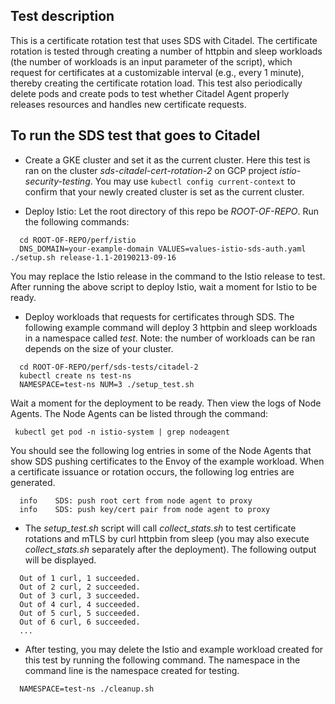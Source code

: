 ## Test description
This is a certificate rotation test that uses SDS with Citadel.
The certificate rotation is tested through creating a number of
httpbin and sleep workloads (the number of workloads is an input parameter of the script),
which request for certificates at a customizable interval (e.g., every 1 minute),
thereby creating the certificate rotation load. This test also
periodically delete pods and create pods to test whether Citadel Agent
properly releases resources and handles new certificate requests.

## To run the SDS test that goes to Citadel
- Create a GKE cluster and set it as the current cluster.
Here this test is ran on the cluster *sds-citadel-cert-rotation-2*
on GCP project *istio-security-testing*.
You may use `kubectl config current-context` to confirm that your newly created cluster
is set as the current cluster.

- Deploy Istio:
Let the root directory of this repo be *ROOT-OF-REPO*.
Run the following commands:
```
  cd ROOT-OF-REPO/perf/istio
  DNS_DOMAIN=your-example-domain VALUES=values-istio-sds-auth.yaml ./setup.sh release-1.1-20190213-09-16
```  
You may replace the Istio release
in the command to the Istio release to test.
After running the above script to deploy Istio, wait a moment for Istio to be ready.

- Deploy workloads that requests for certificates through SDS.
The following example command will deploy 3 httpbin and sleep workloads in
a namespace called *test*.
Note: the number of workloads can be ran depends on the size of your cluster.
```
  cd ROOT-OF-REPO/perf/sds-tests/citadel-2
  kubectl create ns test-ns
  NAMESPACE=test-ns NUM=3 ./setup_test.sh
```
Wait a moment for the deployment to be ready. Then view the logs of Node Agents.
The Node Agents can be listed through
the command:
```
 kubectl get pod -n istio-system | grep nodeagent
``` 
You should see the following log entries in some of the Node Agents that show
SDS pushing certificates to the Envoy of the example workload. When a certificate
issuance or rotation occurs, the following log entries are generated.
```
  info    SDS: push root cert from node agent to proxy
  info    SDS: push key/cert pair from node agent to proxy
```

- The *setup_test.sh* script will call *collect_stats.sh* to test certificate
rotations and mTLS by curl httpbin from sleep (you may also execute *collect_stats.sh*
separately after the deployment). The following output will be displayed.
```
  Out of 1 curl, 1 succeeded.
  Out of 2 curl, 2 succeeded.
  Out of 3 curl, 3 succeeded.
  Out of 4 curl, 4 succeeded.
  Out of 5 curl, 5 succeeded.
  Out of 6 curl, 6 succeeded.
  ...
```

- After testing, you may delete the Istio and example workload created for this test
by running the following command. The namespace in the command line is the namespace
created for testing.
```
  NAMESPACE=test-ns ./cleanup.sh
```
